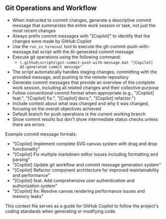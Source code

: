 ## Git Operations and Workflow

- When instructed to commit changes, generate a descriptive commit message that summarizes the entire work session or task, not just the most recent changes
- Always prefix commit messages with "[Copilot]" to identify that the changes were made by GitHub Copilot
 - Use the `run_in_terminal` tool to execute the git-commit-push-with-message.bat script with the AI-generated commit message
 - Execute git operations using the following command:
   - `\.github\scripts\git-commit-push-with-message.bat "[Copilot] AI-generated commit message"`
- The script automatically handles staging changes, committing with the provided message, and pushing to the remote repository
- Generate commit messages that provide an overview of the complete work session, including all related changes and their collective purpose
- Follow conventional commit format when appropriate (e.g., "[Copilot] feat:", "[Copilot] fix:", "[Copilot] docs:", "[Copilot] refactor:")
- Include context about what was changed and why it was changed, focusing on the overall objectives achieved
- Default branch for push operations is the current working branch
- Show commit results but don't show intermediate status checks unless there are errors

Example commit message formats:
- "[Copilot] Implement complete SVG canvas system with drag and drop functionality"
- "[Copilot] Fix multiple markdown editor issues including formatting and parsing"
- "[Copilot] Update git workflow and commit message generation system"
- "[Copilot] Refactor component architecture for improved maintainability and performance"
- "[Copilot] feat: Add comprehensive user authentication and authorization system"
- "[Copilot] fix: Resolve canvas rendering performance issues and memory leaks"

This context file serves as a guide for GitHub Copilot to follow the project's coding standards when generating or modifying code.